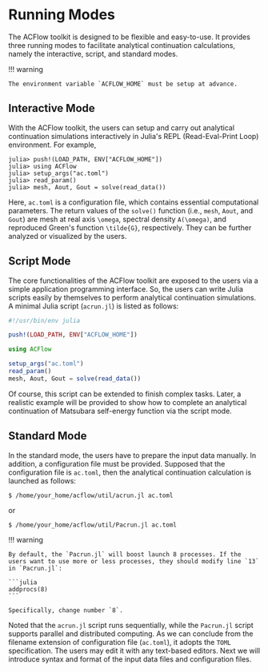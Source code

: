 # Running Modes

The ACFlow toolkit is designed to be flexible and easy-to-use. It provides three running modes to facilitate analytical continuation calculations, namely the interactive, script, and standard modes.  

!!! warning

    The environment variable `ACFLOW_HOME` must be setup at advance.

## Interactive Mode

With the ACFlow toolkit, the users can setup and carry out analytical continuation simulations interactively in Julia's REPL (Read-Eval-Print Loop) environment. For example,

```julia-repl
julia> push!(LOAD_PATH, ENV["ACFLOW_HOME"])
julia> using ACFlow
julia> setup_args("ac.toml")
julia> read_param()
julia> mesh, Aout, Gout = solve(read_data())
```

Here, `ac.toml` is a configuration file, which contains essential computational parameters. The return values of the `solve()` function (i.e., `mesh`, `Aout`, and `Gout`) are mesh at real axis ``\omega``, spectral density ``A(\omega)``, and reproduced Green's function ``\tilde{G}``, respectively. They can be further analyzed or visualized by the users.  

## Script Mode

The core functionalities of the ACFlow toolkit are exposed to the users via a simple application programming interface. So, the users can write Julia scripts easily by themselves to perform analytical continuation simulations. A minimal Julia script (`acrun.jl`) is listed as follows:

```julia
#!/usr/bin/env julia

push!(LOAD_PATH, ENV["ACFLOW_HOME"])

using ACFlow

setup_args("ac.toml")
read_param()
mesh, Aout, Gout = solve(read_data())
```

Of course, this script can be extended to finish complex tasks. Later, a realistic example will be provided to show how to complete an analytical continuation of Matsubara self-energy function via the script mode.              

## Standard Mode

In the standard mode, the users have to prepare the input data manually. In addition, a configuration file must be provided. Supposed that the configuration file is `ac.toml`, then the analytical continuation calculation is launched as follows:

```shell
$ /home/your_home/acflow/util/acrun.jl ac.toml
```

or

```shell
$ /home/your_home/acflow/util/Pacrun.jl ac.toml
```

!!! warning

    By default, the `Pacrun.jl` will boost launch 8 processes. If the users want to use more or less processes, they should modify line `13` in `Pacrun.jl`:

    ```julia
    addprocs(8)
    ``` 

    Specifically, change number `8`.

Noted that the `acrun.jl` script runs sequentially, while the `Pacrun.jl` script supports parallel and distributed computing. As we can conclude from the filename extension of configuration file (`ac.toml`), it adopts the `TOML` specification. The users may edit it with any text-based editors. Next we will introduce syntax and format of the input data files and configuration files.

